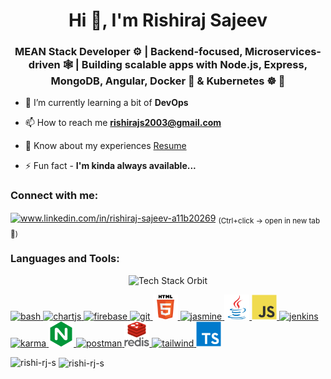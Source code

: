 <h1 align="center">Hi 👋, I'm Rishiraj Sajeev</h1>
<h3 align="center">MEAN Stack Developer ⚙️ | Backend-focused, Microservices-driven 🕸️ | Building scalable apps with Node.js, Express, MongoDB, Angular, Docker 🐳 & Kubernetes ☸️ 🚀</h3>

- 🌱 I’m currently learning a bit of **DevOps**

- 📫 How to reach me **rishirajs2003@gmail.com**

- 📄 Know about my experiences [Resume](https://drive.google.com/file/d/1ZjQ7u7ZXI10wO6AfUQ206jF167XVt7O_/view)

- ⚡ Fun fact - **I'm kinda always available...**

<h3 align="left">Connect with me:</h3>
<a href="https://www.linkedin.com/in/rishiraj-sajeev-a11b20269" target="_blank"><img align="center" src="https://raw.githubusercontent.com/rahuldkjain/github-profile-readme-generator/master/src/images/icons/Social/linked-in-alt.svg" alt="www.linkedin.com/in/rishiraj-sajeev-a11b20269" height="30" width="40" /></a>
<sub>(Ctrl+click -> open in new tab 🔗)</sub>
<br>
<h3 align="left">Languages and Tools:</h3>
<!-- Orbit Tech Stack -->
<p align="center">
  <img src="https://tech-stack.wontory.dev/api/orbit?slugs=angular,nodedotjs,nestjs,express,amazonwebservices,graphql,docker,kubernetes,mongodb,postgresql,figma,github,apachekafka" alt="Tech Stack Orbit" />
</p>
<p align="left"><a href="https://www.gnu.org/software/bash/" target="_blank" rel="noreferrer"> <img src="https://www.vectorlogo.zone/logos/gnu_bash/gnu_bash-icon.svg" alt="bash" width="40" height="40"/> </a> <a href="https://www.chartjs.org" target="_blank" rel="noreferrer"> <img src="https://www.chartjs.org/media/logo-title.svg" alt="chartjs" width="40" height="40"/> </a> <a href="https://firebase.google.com/" target="_blank" rel="noreferrer"> <img src="https://www.vectorlogo.zone/logos/firebase/firebase-icon.svg" alt="firebase" width="40" height="40"/> </a> <a href="https://git-scm.com/" target="_blank" rel="noreferrer"> <img src="https://www.vectorlogo.zone/logos/git-scm/git-scm-icon.svg" alt="git" width="40" height="40"/> </a><a href="https://www.w3.org/html/" target="_blank" rel="noreferrer"> <img src="https://raw.githubusercontent.com/devicons/devicon/master/icons/html5/html5-original-wordmark.svg" alt="html5" width="40" height="40"/> </a> <a href="https://jasmine.github.io/" target="_blank" rel="noreferrer"> <img src="https://www.vectorlogo.zone/logos/jasmine/jasmine-icon.svg" alt="jasmine" width="40" height="40"/> </a> <a href="https://www.java.com" target="_blank" rel="noreferrer"> <img src="https://raw.githubusercontent.com/devicons/devicon/master/icons/java/java-original.svg" alt="java" width="40" height="40"/> </a> <a href="https://developer.mozilla.org/en-US/docs/Web/JavaScript" target="_blank" rel="noreferrer"> <img src="https://raw.githubusercontent.com/devicons/devicon/master/icons/javascript/javascript-original.svg" alt="javascript" width="40" height="40"/> </a> <a href="https://www.jenkins.io" target="_blank" rel="noreferrer"> <img src="https://www.vectorlogo.zone/logos/jenkins/jenkins-icon.svg" alt="jenkins" width="40" height="40"/> </a> <a href="https://karma-runner.github.io/latest/index.html" target="_blank" rel="noreferrer"> <img src="https://raw.githubusercontent.com/detain/svg-logos/780f25886640cef088af994181646db2f6b1a3f8/svg/karma.svg" alt="karma" width="40" height="40"/> </a> <a href="https://www.nginx.com" target="_blank" rel="noreferrer"> <img src="https://raw.githubusercontent.com/devicons/devicon/master/icons/nginx/nginx-original.svg" alt="nginx" width="40" height="40"/> </a> <a href="https://postman.com" target="_blank" rel="noreferrer"> <img src="https://www.vectorlogo.zone/logos/getpostman/getpostman-icon.svg" alt="postman" width="40" height="40"/> </a> <a href="https://redis.io" target="_blank" rel="noreferrer"> <img src="https://raw.githubusercontent.com/devicons/devicon/master/icons/redis/redis-original-wordmark.svg" alt="redis" width="40" height="40"/> </a> <a href="https://tailwindcss.com/" target="_blank" rel="noreferrer"> <img src="https://www.vectorlogo.zone/logos/tailwindcss/tailwindcss-icon.svg" alt="tailwind" width="40" height="40"/> </a> <a href="https://www.typescriptlang.org/" target="_blank" rel="noreferrer"> <img src="https://raw.githubusercontent.com/devicons/devicon/master/icons/typescript/typescript-original.svg" alt="typescript" width="40" height="40"/> </a> </p>

<p><img align="left" src="https://github-readme-stats.vercel.app/api/top-langs?username=rishi-rj-s&show_icons=true&locale=en&layout=compact" alt="rishi-rj-s" /></p>

<p>&nbsp;<img align="center" src="https://github-readme-stats.vercel.app/api?username=rishi-rj-s&show_icons=true&locale=en" alt="rishi-rj-s" /></p>
